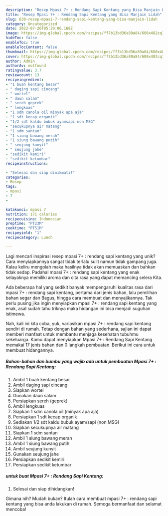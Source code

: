```yaml
---
description: "Resep Mpasi 7+ : Rendang Sapi Kentang yang Bisa Manjain Lidah"
title: "Resep Mpasi 7+ : Rendang Sapi Kentang yang Bisa Manjain Lidah"
slug: 630-resep-mpasi-7-rendang-sapi-kentang-yang-bisa-manjain-lidah
category: Uncategorized
date: 2022-07-26T05:20:06.168Z
image: https://img-global.cpcdn.com/recipes/ff7b13bd36a89a84/680x482cq70/mpasi-7-rendang-sapi-kentang-foto-resep-utama.jpg
hideToc: false
enableToc: true
enableTocContent: false
thumbnail: https://img-global.cpcdn.com/recipes/ff7b13bd36a89a84/680x482cq70/mpasi-7-rendang-sapi-kentang-foto-resep-utama.jpg
cover: https://img-global.cpcdn.com/recipes/ff7b13bd36a89a84/680x482cq70/mpasi-7-rendang-sapi-kentang-foto-resep-utama.jpg
author: Admin
authorAv: notfound
ratingvalue: 3.7
reviewcount: 13
recipeingredient:
- "1 buah kentang besar"
- " daging sapi cincang"
- " wortel"
- " daun salam"
- " sereh geprek"
- " lengkuas"
- "1 sdm canola oil minyak apa aja"
- "1 sdt kecap organik"
- "1/2 sdt kaldu bubuk ayamsapi non MSG"
- "secukupnya air matang"
- "1 sdm santan"
- "1 siung bawang merah"
- "1 siung bawang putih"
- " seujung kunyit"
- " seujung jahe"
- "sedikit kemiri"
- "sedikit ketumbar"
recipeinstructions:

- "Selesai dan siap dinikmati!"
categories:
- Resep
tags:
- mpasi
- 7
- 

katakunci: mpasi 7  
nutrition: 171 calories
recipecuisine: Indonesian
preptime: "PT23M"
cooktime: "PT51M"
recipeyield: "1"
recipecategory: Lunch

---
```





Lagi mencari inspirasi resep mpasi 7+ : rendang sapi kentang yang unik? Cara menyiapkannya sangat tidak terlalu sulit namun tidak gampang juga. Kalau keliru mengolah maka hasilnya tidak akan memuaskan dan bahkan tidak sedap. Padahal mpasi 7+ : rendang sapi kentang yang enak selayaknya memiliki aroma dan cita rasa yang dapat memancing selera Kita.





Ada beberapa hal yang sedikit banyak mempengaruhi kualitas rasa dari mpasi 7+ : rendang sapi kentang, pertama dari jenis bahan, lalu pemilihan bahan segar dan Bagus, hingga cara membuat dan menyajikannya. Tak perlu pusing jika ingin menyiapkan mpasi 7+ : rendang sapi kentang yang enak,      asal sudah tahu triknya maka hidangan ini bisa menjadi suguhan istimewa.





















Nah, kali ini kita coba, yuk, variasikan mpasi 7+ : rendang sapi kentang sendiri di rumah. Tetap dengan bahan yang sederhana, sajian ini dapat memberi manfaat untuk membantu menjaga kesehatan tubuhmu sekeluarga. Kamu dapat menyiapkan Mpasi 7+ : Rendang Sapi Kentang memakai 17 jenis bahan dan 0 langkah pembuatan. Berikut ini cara untuk membuat hidangannya.

<!--inarticleads1-->

##### Bahan-bahan dan bumbu yang wajib ada untuk pembuatan Mpasi 7+ : Rendang Sapi Kentang:

1. Ambil 1 buah kentang besar
1. Ambil  daging sapi cincang
1. Siapkan  wortel
1. Gunakan  daun salam
1. Persiapkan  sereh (geprek)
1. Ambil  lengkuas
1. Siapkan 1 sdm canola oil (minyak apa aja)
1. Persiapkan 1 sdt kecap organik
1. Sediakan 1/2 sdt kaldu bubuk ayam/sapi (non MSG)
1. Siapkan secukupnya air matang
1. Siapkan 1 sdm santan
1. Ambil 1 siung bawang merah
1. Ambil 1 siung bawang putih
1. Ambil  seujung kunyit
1. Gunakan  seujung jahe
1. Persiapkan sedikit kemiri
1. Persiapkan sedikit ketumbar




<!--inarticleads2-->

#####  untuk buat Mpasi 7+ : Rendang Sapi Kentang:


1. Selesai dan siap dihidangkan!



Gimana nih? Mudah bukan? Itulah cara membuat mpasi 7+ : rendang sapi kentang yang bisa anda lakukan di rumah. Semoga bermanfaat dan selamat mencoba!
